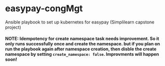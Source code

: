 # easypay-congMgt
Ansible playbook to set up kubernetes for easypay (Simplilearn capstone project)

#### NOTE: Idempotency for create namespace task needs improvement. So it only runs successfully once and create the namespace. but if you plan on run the playbook again after namespace creation, then disble the create namespace by setting `create_namespace: false`. Improvments will happen soon!
